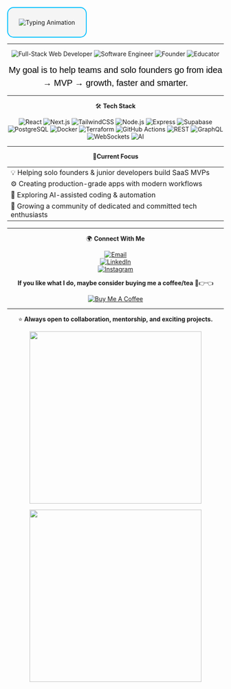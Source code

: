 <div align="center" style="border: 2px solid #00BFFF; border-radius: 15px; padding: 25px; display: inline-block; background-color: #f5f5f5;">
  <img src="https://readme-typing-svg.demolab.com?font=Montserrat&size=40&fontWeight=700&pause=0&color=00BFFF&center=true&vCenter=true&width=800&lines=Thank%20you%20for%20visiting%20my%20GitHub!%20%F0%9F%91%8B;I%20appreciate%20your%20support%20%F0%9F%98%8A" alt="Typing Animation" />
</div>



---

<div align="center">

![Full-Stack Web Developer](https://img.shields.io/badge/Full--Stack%20Web%20Developer-00BFFF?style=for-the-badge&logo=appveyor&logoColor=white)
![Software Engineer](https://img.shields.io/badge/Software%20Engineer-00BFFF?style=for-the-badge&logo=appveyor&logoColor=white)
![Founder](https://img.shields.io/badge/Founder-00BFFF?style=for-the-badge&logo=appveyor&logoColor=white)
![Educator](https://img.shields.io/badge/Educator-00BFFF?style=for-the-badge&logo=appveyor&logoColor=white)

</div>


<div align="center" style="font-family: 'Montserrat', sans-serif; font-size: 20px; color: #000000; line-height: 1.5;">
  My goal is to help teams and solo founders go from idea → MVP → growth, faster and smarter.
</div>




---
 <div align="center">

 🛠️ **Tech Stack**

![React](https://img.shields.io/badge/React-61DAFB?style=for-the-badge&logo=react&logoColor=white) 
![Next.js](https://img.shields.io/badge/Next.js-000000?style=for-the-badge&logo=next.js&logoColor=white)
![TailwindCSS](https://img.shields.io/badge/TailwindCSS-38B2AC?style=for-the-badge&logo=tailwind-css&logoColor=white)
![Node.js](https://img.shields.io/badge/Node.js-339933?style=for-the-badge&logo=node.js&logoColor=white)
![Express](https://img.shields.io/badge/Express-000000?style=for-the-badge&logo=express&logoColor=white)
![Supabase](https://img.shields.io/badge/Supabase-3ECF8E?style=for-the-badge&logo=supabase&logoColor=white)
![PostgreSQL](https://img.shields.io/badge/PostgreSQL-4169E1?style=for-the-badge&logo=postgresql&logoColor=white)
![Docker](https://img.shields.io/badge/Docker-2496ED?style=for-the-badge&logo=docker&logoColor=white)
![Terraform](https://img.shields.io/badge/Terraform-5C6BC0?style=for-the-badge&logo=terraform&logoColor=white)
![GitHub Actions](https://img.shields.io/badge/GitHub_Actions-2088FF?style=for-the-badge&logo=github-actions&logoColor=white)
![REST](https://img.shields.io/badge/REST-FF6C37?style=for-the-badge&logo=rest-api&logoColor=white)
![GraphQL](https://img.shields.io/badge/GraphQL-E10098?style=for-the-badge&logo=graphql&logoColor=white)
![WebSockets](https://img.shields.io/badge/WebSockets-764ABC?style=for-the-badge&logo=websockets&logoColor=white)
![AI](https://img.shields.io/badge/AI-FFDC00?style=for-the-badge&logo=artificial-intelligence&logoColor=black)


---

 📌**Current Focus**

<p align="center">

|   |
|---|
| 💡 Helping solo founders & junior developers build SaaS MVPs |
| ⚙️ Creating production-grade apps with modern workflows       |
| 🤖 Exploring AI-assisted coding & automation                  |
| 🌱 Growing a community of dedicated and committed tech enthusiasts |

</p>



---

 🌍 **Connect With Me**

[![Email](https://img.shields.io/badge/Email-c14438?style=for-the-badge&logo=gmail&logoColor=white)](mailto:indongostephen@gmail.com)  
[![LinkedIn](https://img.shields.io/badge/LinkedIn-0077B5?style=for-the-badge&logo=linkedin&logoColor=white)](https://www.linkedin.com/in/stephen-indongo)  
[![Instagram](https://img.shields.io/badge/Instagram-E4405F?style=for-the-badge&logo=instagram&logoColor=white)](https://www.instagram.com/stephxcode)  

**If you like what I do, maybe consider buying me a coffee/tea** 🥺👉👈
<p>

<a href="https://www.buymeacoffee.com/stephenindongo" target="_blank">                                  
<img src="https://img.shields.io/badge/Buy%20Me%20a%20Coffee-FF813F?style=for-the-badge&logo=buy-me-a-coffee&logoColor=white" alt="Buy Me A Coffee"/>
</a>
</p>

---

⭐️ **Always open to collaboration, mentorship, and exciting projects.**

<p align="center">
  <img src="https://github-readme-stats.vercel.app/api?username=Stephenindongo&show_icons=true&theme=default&title_color=0000FF&text_color=000000" width="400" />
</p>

<p align="center">
  <img src="https://github-readme-streak-stats.herokuapp.com/?user=Stephenindongo&theme=default&hide_border=false" width="400" />
</p>



</div>

